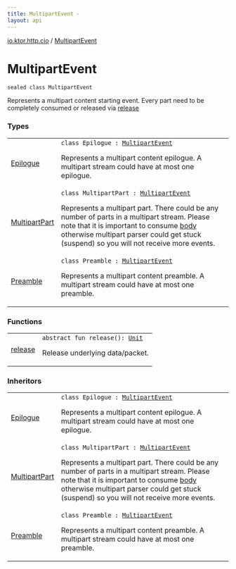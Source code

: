 ```yaml
---
title: MultipartEvent - 
layout: api
---
```


<div class='api-docs-breadcrumbs'><a href="../index.html">io.ktor.http.cio</a> / <a href="./index.html">MultipartEvent</a></div>

# MultipartEvent

<div class="signature"><code><span class="keyword">sealed</span> <span class="keyword">class </span><span class="identifier">MultipartEvent</span></code></div>

Represents a multipart content starting event. Every part need to be completely consumed or released via <a href="release.html">release</a>

### Types

<table class="api-docs-table">
<tbody>
<tr>
<td markdown="1">

<a href="-epilogue/index.html">Epilogue</a>


</td>
<td markdown="1">
<div class="signature"><code><span class="keyword">class </span><span class="identifier">Epilogue</span>&nbsp;<span class="symbol">:</span>&nbsp;<a href="./index.md"><span class="identifier">MultipartEvent</span></a></code></div>

Represents a multipart content epilogue. A multipart stream could have at most one epilogue.


</td>
</tr>
<tr>
<td markdown="1">

<a href="-multipart-part/index.html">MultipartPart</a>


</td>
<td markdown="1">
<div class="signature"><code><span class="keyword">class </span><span class="identifier">MultipartPart</span>&nbsp;<span class="symbol">:</span>&nbsp;<a href="./index.md"><span class="identifier">MultipartEvent</span></a></code></div>

Represents a multipart part. There could be any number of parts in a multipart stream. Please note that
it is important to consume <a href="-multipart-part/body.html">body</a> otherwise multipart parser could get stuck (suspend)
so you will not receive more events.


</td>
</tr>
<tr>
<td markdown="1">

<a href="-preamble/index.html">Preamble</a>


</td>
<td markdown="1">
<div class="signature"><code><span class="keyword">class </span><span class="identifier">Preamble</span>&nbsp;<span class="symbol">:</span>&nbsp;<a href="./index.md"><span class="identifier">MultipartEvent</span></a></code></div>

Represents a multipart content preamble. A multipart stream could have at most one preamble.


</td>
</tr>
</tbody>
</table>

### Functions

<table class="api-docs-table">
<tbody>
<tr>
<td markdown="1">

<a href="release.html">release</a>


</td>
<td markdown="1">
<div class="signature"><code><span class="keyword">abstract</span> <span class="keyword">fun </span><span class="identifier">release</span><span class="symbol">(</span><span class="symbol">)</span><span class="symbol">: </span><a href="https://kotlinlang.org/api/latest/jvm/stdlib/kotlin/-unit/index.html"><span class="identifier">Unit</span></a></code></div>

Release underlying data/packet.


</td>
</tr>
</tbody>
</table>

### Inheritors

<table class="api-docs-table">
<tbody>
<tr>
<td markdown="1">

<a href="-epilogue/index.html">Epilogue</a>


</td>
<td markdown="1">
<div class="signature"><code><span class="keyword">class </span><span class="identifier">Epilogue</span>&nbsp;<span class="symbol">:</span>&nbsp;<a href="./index.md"><span class="identifier">MultipartEvent</span></a></code></div>

Represents a multipart content epilogue. A multipart stream could have at most one epilogue.


</td>
</tr>
<tr>
<td markdown="1">

<a href="-multipart-part/index.html">MultipartPart</a>


</td>
<td markdown="1">
<div class="signature"><code><span class="keyword">class </span><span class="identifier">MultipartPart</span>&nbsp;<span class="symbol">:</span>&nbsp;<a href="./index.md"><span class="identifier">MultipartEvent</span></a></code></div>

Represents a multipart part. There could be any number of parts in a multipart stream. Please note that
it is important to consume <a href="-multipart-part/body.html">body</a> otherwise multipart parser could get stuck (suspend)
so you will not receive more events.


</td>
</tr>
<tr>
<td markdown="1">

<a href="-preamble/index.html">Preamble</a>


</td>
<td markdown="1">
<div class="signature"><code><span class="keyword">class </span><span class="identifier">Preamble</span>&nbsp;<span class="symbol">:</span>&nbsp;<a href="./index.md"><span class="identifier">MultipartEvent</span></a></code></div>

Represents a multipart content preamble. A multipart stream could have at most one preamble.


</td>
</tr>
</tbody>
</table>
